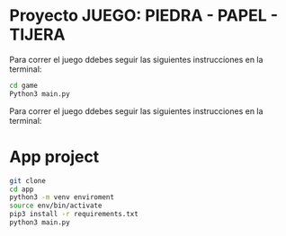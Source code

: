 # Proyecto JUEGO: PIEDRA - PAPEL - TIJERA

Para correr el juego ddebes seguir las siguientes instrucciones en la terminal: 
```sh
cd game
Python3 main.py
```

Para correr el juego ddebes seguir las siguientes instrucciones en la terminal:
# App project


```sh
git clone
cd app
python3 -m venv enviroment
source env/bin/activate
pip3 install -r requirements.txt
python3 main.py
```
